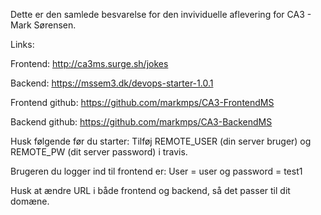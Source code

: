 Dette er den samlede besvarelse for den invividuelle aflevering for CA3 - Mark Sørensen.

Links: 

Frontend: http://ca3ms.surge.sh/jokes

Backend: https://mssem3.dk/devops-starter-1.0.1

Frontend github: https://github.com/markmps/CA3-FrontendMS

Backend github: https://github.com/markmps/CA3-BackendMS

Husk følgende før du starter:
Tilføj REMOTE_USER (din server bruger) og REMOTE_PW (dit server password) i travis.

Brugeren du logger ind til frontend er: User = user og password = test1

Husk at ændre URL i både frontend og backend, så det passer til dit domæne.
